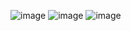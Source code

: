 ![image](https://github.com/user-attachments/assets/b88e7fb0-4802-45a9-a8c4-419803eb0a15)
![image](https://github.com/user-attachments/assets/00abf772-45d1-4540-9f78-398e03dc7205)
![image](https://github.com/user-attachments/assets/fdc1766a-a775-4f0e-8cc8-6d46a1aae5e2)


